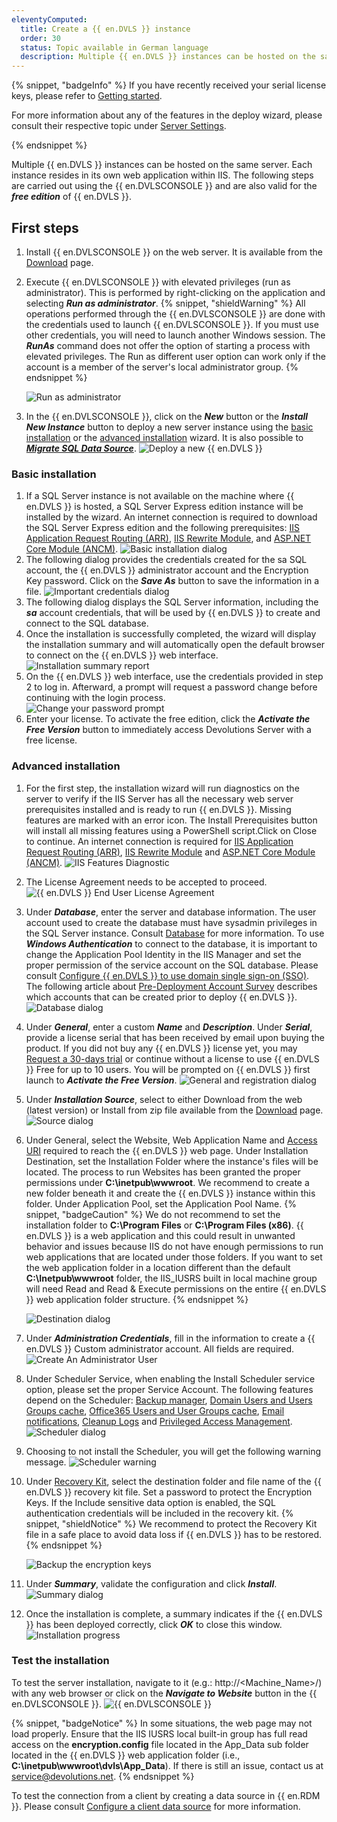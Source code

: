 ```yaml
---
eleventyComputed:
  title: Create a {{ en.DVLS }} instance
  order: 30
  status: Topic available in German language
  description: Multiple {{ en.DVLS }} instances can be hosted on the same server. Each instance resides in its own web application within IIS.
---
```

{% snippet, "badgeInfo" %}
If you have recently received your serial license keys, please refer to [Getting started](/server/getting-started/).

For more information about any of the features in the deploy wizard, please consult their respective topic under [Server Settings](/server/management/devolutions-server-console/devolutions-server-settings/general/).

{% endsnippet %}

Multiple {{ en.DVLS }} instances can be hosted on the same server. Each instance resides in its own web application within IIS. The following steps are carried out using the {{ en.DVLSCONSOLE }} and are also valid for the ***free edition*** of {{ en.DVLS }}.

## First steps
1. Install {{ en.DVLSCONSOLE }} on the web server. It is available from the [Download](https://server.devolutions.net/home/download) page.
1. Execute {{ en.DVLSCONSOLE }} with elevated privileges (run as administrator). This is performed by right-clicking on the application and selecting ***Run as administrator***.
   {% snippet, "shieldWarning" %}
   All operations performed through the {{ en.DVLSCONSOLE }} are done with the credentials used to launch {{ en.DVLSCONSOLE }}. If you must use other credentials, you will need to launch another Windows session. The ***RunAs*** command does not offer the option of starting a process with elevated privileges. The Run as different user option can work only if the account is a member of the server's local administrator group.
   {% endsnippet %}

   ![Run as administrator](https://cdnweb.devolutions.net/docs/docs_en_server_ServerOp8175.png)
3. In the {{ en.DVLSCONSOLE }}, click on the ***New*** button or the ***Install New Instance*** button to deploy a new server instance using the [basic installation](#basic-installation) or the [advanced installation](#advanced-installation) wizard. It is also possible to [***Migrate SQL Data Source***](/kb/devolutions-server/how-to-articles/migrate-sql/).
![Deploy a new {{ en.DVLS }}](https://cdnweb.devolutions.net/docs/docs_en_server_ServerOp0049.png)

### Basic installation
1. If a SQL Server instance is not available on the machine where {{ en.DVLS }} is hosted, a SQL Server Express edition instance will be installed by the wizard. An internet connection is required to download the SQL Server Express edition and the following prerequisites: [IIS Application Request Routing (ARR)](https://api.devolutions.net/redirection/f19f07f3-5ea4-436d-a3ba-4bb69d373321), [IIS Rewrite Module](https://api.devolutions.net/redirection/3cb42413-5dfd-4b1b-bd20-4e5968274ed0), and [ASP.NET Core Module (ANCM)](https://dotnet.microsoft.com/permalink/dotnetcore-current-windows-runtime-bundle-installer). 
![Basic installation dialog](https://cdnweb.devolutions.net/docs/DVLS6011_2024_1.png)
1. The following dialog provides the credentials created for the sa SQL account, the {{ en.DVLS }} administrator account and the Encryption Key password. Click on the ***Save As*** button to save the information in a file.
![Important credentials dialog](https://cdnweb.devolutions.net/docs/docs_en_server_ServerOp8177.png)
1. The following dialog displays the SQL Server information, including the ***sa*** account credentials, that will be used by {{ en.DVLS }} to create and connect to the SQL database.
1. Once the installation is successfully completed, the wizard will display the installation summary and will automatically open the default browser to connect on the {{ en.DVLS }} web interface.
![Installation summary report](https://cdnweb.devolutions.net/docs/docs_en_server_ServerOp8181.png)
1. On the {{ en.DVLS }} web interface, use the credentials provided in step 2 to log in. Afterward, a prompt will request a password change before continuing with the login process.  
![Change your password prompt](https://cdnweb.devolutions.net/docs/DVLS6013_2024_1.png)  
1. Enter your license. To activate the free edition, click the ***Activate the Free Version*** button to immediately access Devolutions Server with a free license.

### Advanced installation
1. For the first step, the installation wizard will run diagnostics on the server to verify if the IIS Server has all the necessary web server prerequisites installed and is ready to run {{ en.DVLS }}. Missing features are marked with an error icon. The Install Prerequisites button will install all missing features using a PowerShell script.Click on Close to continue. An internet connection is required for [IIS Application Request Routing (ARR)](https://api.devolutions.net/redirection/f19f07f3-5ea4-436d-a3ba-4bb69d373321), [IIS Rewrite Module](https://api.devolutions.net/redirection/3cb42413-5dfd-4b1b-bd20-4e5968274ed0) and [ASP.NET Core Module (ANCM)](https://dotnet.microsoft.com/permalink/dotnetcore-current-windows-runtime-bundle-installer).
![IIS Features Diagnostic](https://cdnweb.devolutions.net/docs/docs_en_server_ServerOp8049.png)
1. The License Agreement needs to be accepted to proceed.
![{{ en.DVLS }} End User License Agreement](https://cdnweb.devolutions.net/docs/docs_en_server_ServerOp8050.png)
1. Under ***Database***, enter the server and database information. The user account used to create the database must have sysadmin privileges in the SQL Server instance. Consult [Database](/server/management/devolutions-server-console/devolutions-server-settings/database/) for more information. To use ***Windows Authentication*** to connect to the database, it is important to change the Application Pool Identity in the IIS Manager and set the proper permission of the service account on the SQL database. Please consult [Configure {{ en.DVLS }} to use domain single sign-on (SSO)](/kb/devolutions-server/how-to-articles/configure-server-use-domain-sso/). The following article about [Pre-Deployment Account Survey](/kb/devolutions-server/knowledge-base/pre-deployment-account-survey/) describes which accounts that can be created prior to deploy {{ en.DVLS }}.
![Database dialog](https://cdnweb.devolutions.net/docs/docs_en_server_ServerOp8054.png)
1. Under ***General***, enter a custom ***Name*** and ***Description***. Under ***Serial***, provide a license serial that has been received by email upon buying the product. If you did not buy any {{ en.DVLS }} license yet, you may [Request a 30-days trial](https://server.devolutions.net/trial) or continue without a license to use {{ en.DVLS }} Free for up to 10 users. You will be prompted on {{ en.DVLS }} first launch to ***Activate the Free Version***.
![General and registration dialog](https://cdnweb.devolutions.net/docs/docs_en_server_ServerOp8051.png)
1. Under ***Installation Source***, select to either Download from the web (latest version) or Install from zip file available from the [Download](https://server.devolutions.net/home/download) page.
![Source dialog](https://cdnweb.devolutions.net/docs/docs_en_server_ServerOp8053.png)
1. Under General, select the Website, Web Application Name and [Access URI](/kb/devolutions-server/knowledge-base/access-uri/) required to reach the {{ en.DVLS }} web page. Under Installation Destination, set the Installation Folder where the instance's files will be located. The process to run Websites has been granted the proper permissions under **C:\inetpub\wwwroot**. We recommend to create a new folder beneath it and create the {{ en.DVLS }} instance within this folder. Under Application Pool, set the Application Pool Name.
   {% snippet, "badgeCaution" %}
   We do not recommend to set the installation folder to **C:\Program Files** or **C:\Program Files (x86)**. {{ en.DVLS }} is a web application and this could result in unwanted behavior and issues because IIS do not have enough permissions to run web applications that are located under those folders. If you want to set the web application folder in a location different than the default **C:\Inetpub\wwwroot** folder, the IIS_IUSRS built in local machine group will need Read and Read & Execute permissions on the entire {{ en.DVLS }} web application folder structure.
   {% endsnippet %}

   ![Destination dialog](https://cdnweb.devolutions.net/docs/docs_en_server_ServerOp8170.png)

7. Under ***Administration Credentials***, fill in the information to create a {{ en.DVLS }} Custom administrator account. All fields are required.
![Create An Administrator User](https://cdnweb.devolutions.net/docs/docs_en_server_clip10323.png)
1. Under Scheduler Service, when enabling the Install Scheduler service option, please set the proper Service Account. The following features depend on the Scheduler: [Backup manager](/server/web-interface/administration/backup/backup-manager/), [Domain Users and Users Groups cache](/server/web-interface/administration/configuration/server-settings/general/authentication/domain/), [Office365 Users and User Groups cache](/server/web-interface/administration/configuration/server-settings/general/authentication/office-365/), [Email notifications](/server/web-interface/administration/security-management/notifications/), [Cleanup Logs](/server/web-interface/administration/logs/cleanup-logs/) and [Privileged Access Management](/pam/server/).
![Scheduler dialog](https://cdnweb.devolutions.net/docs/docs_en_server_ServerOp8055.png)
1. Choosing to not install the Scheduler, you will get the following warning message.
![Scheduler warning](https://cdnweb.devolutions.net/docs/docs_en_server_ServerOp8056.png)
1. Under [Recovery Kit](/server/management/recovery-kit/), select the destination folder and file name of the {{ en.DVLS }} recovery kit file. Set a password to protect the Encryption Keys. If the Include sensitive data option is enabled, the SQL authentication credentials will be included in the recovery kit.
   {% snippet, "shieldNotice" %}
   We recommend to protect the Recovery Kit file in a safe place to avoid data loss if {{ en.DVLS }} has to be restored.
   {% endsnippet %}

   ![Backup the encryption keys](https://cdnweb.devolutions.net/docs/docs_en_server_clip10324.png)
11. Under ***Summary***, validate the configuration and click ***Install***.
![Summary dialog](https://cdnweb.devolutions.net/docs/docs_en_server_ServerOp8057.png)
12. Once the installation is complete, a summary indicates if the {{ en.DVLS }} has been deployed correctly, click ***OK*** to close this window.
![Installation progress](https://cdnweb.devolutions.net/docs/docs_en_server_ServerOp8059.png)

### Test the installation
To test the server installation, navigate to it (e.g.: http://<Machine_Name>/<InstanceName>) with any web browser or click on the ***Navigate to Website*** button in the {{ en.DVLSCONSOLE }}.
![{{ en.DVLSCONSOLE }}](https://cdnweb.devolutions.net/docs/docs_en_server_ServerOp0043.png)

{% snippet, "badgeNotice" %}
In some situations, the web page may not load properly. Ensure that the IIS IUSRS local built-in group has full read access on the **encryption.config** file located in the App_Data sub folder located in the {{ en.DVLS }} web application folder (i.e., **C:\inetpub\wwwroot\dvls\App_Data**). If there is still an issue, contact us at [service@devolutions.net](mailto:service@devolutions.net).
{% endsnippet %}

To test the connection from a client by creating a data source in {{ en.RDM }}. Please consult [Configure a client data source](/kb/devolutions-server/how-to-articles/configure-client-data-source/) for more information.

